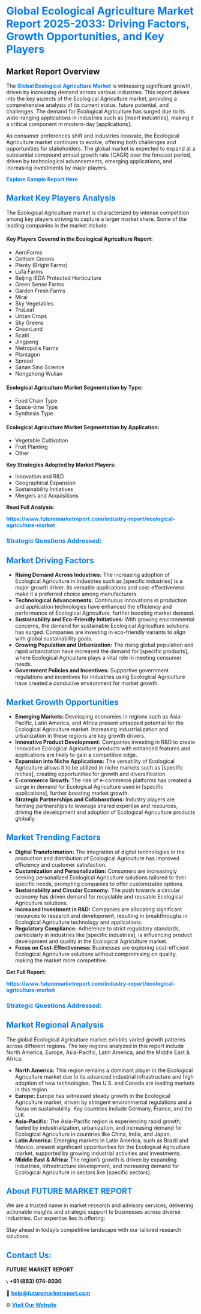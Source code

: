 <h1 style="color: #007BFF;">Global Ecological Agriculture Market Report 2025-2033: Driving Factors, Growth Opportunities, and Key Players</h1>

<section id="overview">
<h2>Market Report Overview</h2>
<p>The <a href="https://www.futuremarketreport.com/industry-report/ecological-agriculture-market" style="color: #007BFF; text-decoration: none;"><strong>Global Ecological Agriculture Market</strong></a> is witnessing significant growth, driven by increasing demand across various industries. This report delves into the key aspects of the Ecological Agriculture market, providing a comprehensive analysis of its current status, future potential, and challenges. The demand for Ecological Agriculture has surged due to its wide-ranging applications in industries such as [insert industries], making it a critical component in modern-day [applications].</p>
<p>As consumer preferences shift and industries innovate, the Ecological Agriculture market continues to evolve, offering both challenges and opportunities for stakeholders. The global market is expected to expand at a substantial compound annual growth rate (CAGR) over the forecast period, driven by technological advancements, emerging applications, and increasing investments by major players.</p>
</section>

<section id="overview">
<p><a href="https://www.futuremarketreport.com/request-sample/reportId=114152" style="color: #007BFF; text-decoration: none;"><strong>Explore Sample Report Here</strong></a></p>
</section>

<section id="key-players">
<h2 style="color: #007BFF;">Market Key Players Analysis</h2>
<p>The Ecological Agriculture market is characterized by intense competition among key players striving to capture a larger market share. Some of the leading companies in the market include:</p>
<h4>Key Players Covered in the Ecological Agriculture Report:</h4>
<ul><li>AeroFarms</li><li>Gotham Greens</li><li>Plenty (Bright Farms)</li><li>Lufa Farms</li><li>Beijing IEDA Protected Horticulture</li><li>Green Sense Farms</li><li>Garden Fresh Farms</li><li>Mirai</li><li>Sky Vegetables</li><li>TruLeaf</li><li>Urban Crops</li><li>Sky Greens</li><li>GreenLand</li><li>Scatil</li><li>Jingpeng</li><li>Metropolis Farms</li><li>Plantagon</li><li>Spread</li><li>Sanan Sino Science</li><li>Nongzhong Wulian</li></ul>
<h4>Ecological Agriculture Market Segmentation by Type:</h4>
<ul><li>Food Chain Type</li><li>Space-time Type</li><li>Synthesis Type</li></ul>

<h4>Ecological Agriculture Market Segmentation by Application:</h4>
<ul><li>Vegetable Cultivation</li><li>Fruit Planting</li><li>Other</li></ul>
<p><strong>Key Strategies Adopted by Market Players:</strong></p>
<ul>
<li>Innovation and R&D</li>
<li>Geographical Expansion</li>
<li>Sustainability Initiatives</li>
<li>Mergers and Acquisitions</li>
</ul>
</section>

<section>
<p><strong>Read Full Analysis: </strong></p><a href="https://www.futuremarketreport.com/industry-report/ecological-agriculture-market" style="color: #007BFF; text-decoration: none;"><strong>https://www.futuremarketreport.com/industry-report/ecological-agriculture-market</strong></a>
<h3 style="color: #007BFF;">Strategic Questions Addressed:</h3>
</section>

<section id="driving-factors">
<h2 style="color: #007BFF;">Market Driving Factors</h2>
<ul>
<li><strong>Rising Demand Across Industries:</strong> The increasing adoption of Ecological Agriculture in industries such as [specific industries] is a major growth driver. Its versatile applications and cost-effectiveness make it a preferred choice among manufacturers.</li>
<li><strong>Technological Advancements:</strong> Continuous innovations in production and application technologies have enhanced the efficiency and performance of Ecological Agriculture, further boosting market demand.</li>
<li><strong>Sustainability and Eco-Friendly Initiatives:</strong> With growing environmental concerns, the demand for sustainable Ecological Agriculture solutions has surged. Companies are investing in eco-friendly variants to align with global sustainability goals.</li>
<li><strong>Growing Population and Urbanization:</strong> The rising global population and rapid urbanization have increased the demand for [specific products], where Ecological Agriculture plays a vital role in meeting consumer needs.</li>
<li><strong>Government Policies and Incentives:</strong> Supportive government regulations and incentives for industries using Ecological Agriculture have created a conducive environment for market growth.</li>
</ul>
</section>

<section id="growth-opportunities">
<h2 style="color: #007BFF;">Market Growth Opportunities</h2>
<ul>
<li><strong>Emerging Markets:</strong> Developing economies in regions such as Asia-Pacific, Latin America, and Africa present untapped potential for the Ecological Agriculture market. Increasing industrialization and urbanization in these regions are key growth drivers.</li>
<li><strong>Innovative Product Development:</strong> Companies investing in R&D to create innovative Ecological Agriculture products with enhanced features and applications are likely to gain a competitive edge.</li>
<li><strong>Expansion into Niche Applications:</strong> The versatility of Ecological Agriculture allows it to be utilized in niche markets such as [specific niches], creating opportunities for growth and diversification.</li>
<li><strong>E-commerce Growth:</strong> The rise of e-commerce platforms has created a surge in demand for Ecological Agriculture used in [specific applications], further boosting market growth.</li>
<li><strong>Strategic Partnerships and Collaborations:</strong> Industry players are forming partnerships to leverage shared expertise and resources, driving the development and adoption of Ecological Agriculture products globally.</li>
</ul>
</section>

<section id="trending-factors">
<h2 style="color: #007BFF;">Market Trending Factors</h2>
<ul>
<li><strong>Digital Transformation:</strong> The integration of digital technologies in the production and distribution of Ecological Agriculture has improved efficiency and customer satisfaction.</li>
<li><strong>Customization and Personalization:</strong> Consumers are increasingly seeking personalized Ecological Agriculture solutions tailored to their specific needs, prompting companies to offer customizable options.</li>
<li><strong>Sustainability and Circular Economy:</strong> The push towards a circular economy has driven demand for recyclable and reusable Ecological Agriculture solutions.</li>
<li><strong>Increased Investment in R&D:</strong> Companies are allocating significant resources to research and development, resulting in breakthroughs in Ecological Agriculture technology and applications.</li>
<li><strong>Regulatory Compliance:</strong> Adherence to strict regulatory standards, particularly in industries like [specific industries], is influencing product development and quality in the Ecological Agriculture market.</li>
<li><strong>Focus on Cost-Effectiveness:</strong> Businesses are exploring cost-efficient Ecological Agriculture solutions without compromising on quality, making the market more competitive.</li>
</ul>
</section>

<section>
<p><strong>Get Full Report: </strong></p><a href="https://www.futuremarketreport.com/industry-report/ecological-agriculture-market" style="color: #007BFF; text-decoration: none;"><strong>https://www.futuremarketreport.com/industry-report/ecological-agriculture-market</strong></a>
<h3 style="color: #007BFF;">Strategic Questions Addressed:</h3>
</section>


<section id="regional-analysis">
<h2 style="color: #007BFF;">Market Regional Analysis</h2>
<p>The global Ecological Agriculture market exhibits varied growth patterns across different regions. The key regions analyzed in this report include North America, Europe, Asia-Pacific, Latin America, and the Middle East & Africa:</p>
<ul>
<li><strong>North America:</strong> This region remains a dominant player in the Ecological Agriculture market due to its advanced industrial infrastructure and high adoption of new technologies. The U.S. and Canada are leading markets in this region.</li>
<li><strong>Europe:</strong> Europe has witnessed steady growth in the Ecological Agriculture market, driven by stringent environmental regulations and a focus on sustainability. Key countries include Germany, France, and the U.K.</li>
<li><strong>Asia-Pacific:</strong> The Asia-Pacific region is experiencing rapid growth, fueled by industrialization, urbanization, and increasing demand for Ecological Agriculture in countries like China, India, and Japan.</li>
<li><strong>Latin America:</strong> Emerging markets in Latin America, such as Brazil and Mexico, present significant opportunities for the Ecological Agriculture market, supported by growing industrial activities and investments.</li>
<li><strong>Middle East & Africa:</strong> The region’s growth is driven by expanding industries, infrastructure development, and increasing demand for Ecological Agriculture in sectors like [specific sectors].</li>
</ul>
</section>

<footer>
<h2 style="color: #007BFF;">About FUTURE MARKET REPORT</h2>
<p>We are a trusted name in market research and advisory services, delivering actionable insights and strategic support to businesses across diverse industries. Our expertise lies in offering:</p>

<p>Stay ahead in today’s competitive landscape with our tailored research solutions.</p>

<h2 style="color: #007BFF;">Contact Us:</h2>
<p><strong>FUTURE MARKET REPORT</strong></p>
<p>📞 <strong>+91 (883) 074-8030</strong></p>
<p>📧 <strong><a href="mailto:help@futuremarketreport.com" style="color: #007BFF;">help@futuremarketreport.com</a></strong></p>
<p>🌐 <strong><a href="https://www.futuremarketreport.com/" style="color: #007BFF;">Visit Our Website</a></strong></p>
</footer>